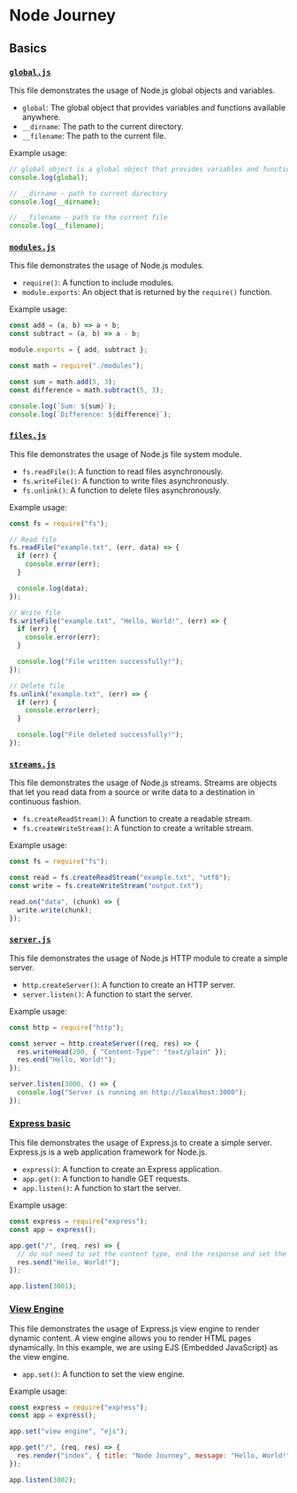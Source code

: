 # Node Journey

## Basics

### [`global.js`](./basics/global.js)

This file demonstrates the usage of Node.js global objects and variables.

- `global`: The global object that provides variables and functions available anywhere.
- `__dirname`: The path to the current directory.
- `__filename`: The path to the current file.

Example usage:

```javascript
// global object is a global object that provides variables and functions that are available anywhere.
console.log(global);

// __dirname - path to current directory
console.log(__dirname);

// __filename - path to the current file
console.log(__filename);
```

### [`modules.js`](./basics/modules.js)

This file demonstrates the usage of Node.js modules.

- `require()`: A function to include modules.
- `module.exports`: An object that is returned by the `require()` function.

Example usage:

```javascript
const add = (a, b) => a + b;
const subtract = (a, b) => a - b;

module.exports = { add, subtract };
```

```javascript
const math = require("./modules");

const sum = math.add(5, 3);
const difference = math.subtract(5, 3);

console.log(`Sum: ${sum}`);
console.log(`Difference: ${difference}`);
```

### [`files.js`](./basics/file-system/files.js)

This file demonstrates the usage of Node.js file system module.

- `fs.readFile()`: A function to read files asynchronously.
- `fs.writeFile()`: A function to write files asynchronously.
- `fs.unlink()`: A function to delete files asynchronously.

Example usage:

```javascript
const fs = require("fs");

// Read file
fs.readFile("example.txt", (err, data) => {
  if (err) {
    console.error(err);
  }

  console.log(data);
});

// Write file
fs.writeFile("example.txt", "Hello, World!", (err) => {
  if (err) {
    console.error(err);
  }

  console.log("File written successfully!");
});

// Delete file
fs.unlink("example.txt", (err) => {
  if (err) {
    console.error(err);
  }

  console.log("File deleted successfully!");
});
```

### [`streams.js`](./basics/streams/streams.js)

This file demonstrates the usage of Node.js streams. Streams are objects that let you read data from a source or write data to a destination in continuous fashion.

- `fs.createReadStream()`: A function to create a readable stream.
- `fs.createWriteStream()`: A function to create a writable stream.

Example usage:

```javascript
const fs = require("fs");

const read = fs.createReadStream("example.txt", "utf8");
const write = fs.createWriteStream("output.txt");

read.on("data", (chunk) => {
  write.write(chunk);
});
```

### [`server.js`](./http/server.js)

This file demonstrates the usage of Node.js HTTP module to create a simple server.

- `http.createServer()`: A function to create an HTTP server.
- `server.listen()`: A function to start the server.

Example usage:

```javascript
const http = require("http");

const server = http.createServer((req, res) => {
  res.writeHead(200, { "Content-Type": "text/plain" });
  res.end("Hello, World!");
});

server.listen(3000, () => {
  console.log("Server is running on http://localhost:3000");
});
```

### [Express basic](./express/app.js)

This file demonstrates the usage of Express.js to create a simple server. Express.js is a web application framework for Node.js.

- `express()`: A function to create an Express application.
- `app.get()`: A function to handle GET requests.
- `app.listen()`: A function to start the server.

Example usage:

```javascript
const express = require("express");
const app = express();

app.get("/", (req, res) => {
  // do not need to set the content type, end the response and set the status code
  res.send("Hello, World!");
});

app.listen(3001);
```

### [View Engine](./view-engine/app.js)

This file demonstrates the usage of Express.js view engine to render dynamic content. A view engine allows you to render HTML pages dynamically. In this example, we are using EJS (Embedded JavaScript) as the view engine.

- `app.set()`: A function to set the view engine.

Example usage:

```javascript
const express = require("express");
const app = express();

app.set("view engine", "ejs");

app.get("/", (req, res) => {
  res.render("index", { title: "Node Journey", message: "Hello, World!" });
});

app.listen(3002);
```
